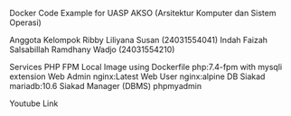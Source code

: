Docker Code Example for UASP AKSO (Arsitektur Komputer dan Sistem Operasi)

Anggota Kelompok
Ribby Liliyana Susan (24031554041)
Indah Faizah Salsabillah Ramdhany Wadjo (24031554210)

Services
PHP FPM
Local Image using Dockerfile
php:7.4-fpm with mysqli extension
Web Admin
nginx:Latest
Web User
nginx:alpine
DB Siakad
mariadb:10.6
Siakad Manager (DBMS)
phpmyadmin


Youtube Link


